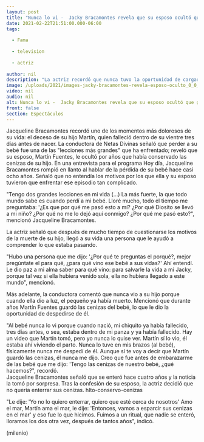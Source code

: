 ```yaml
---
layout: post
title: "Nunca lo vi -  Jacky Bracamontes revela que su esposo ocultó que guardó cenizas de su hijo"
date: 2021-02-22T21:51:00.000-06:00
tags:
  
  - Fama
  
  - television
  
  - actriz
  
author: nil
description: "La actriz recordó que nunca tuvo la oportunidad de cargar ni ver a su hijo; reveló que se despidió de su bebé junto a su esposo con un ritual en el mar."
image: /uploads/2021/images-jacky-bracamontes-revela-esposo-oculto_0_0_1200_747.jpg
video: nil
audio: nil
alt: Nunca lo vi -  Jacky Bracamontes revela que su esposo ocultó que guardó cenizas de su hijo
front: false
section: Espectáculos
---
```


Jacqueline Bracamontes recordó uno de los momentos más dolorosos de su vida: el deceso de su hijo Martín, quien falleció dentro de su vientre tres días antes de nacer. La conductora de Netas Divinas señaló que perder a su bebé fue una de las "lecciones más grandes" que ha enfrentado; reveló que su esposo, Martín Fuentes, le ocultó por años que había conservado las cenizas de su hijo.  En una entrevista para el programa Hoy día, Jacqueline Bracamontes rompió en llanto al hablar de la pérdida de su bebé hace casi ocho años. Señaló que no entendía los motivos por los que ella y su esposo tuvieron que enfrentar ese episodio tan complicado. 

"Tengo dos grandes lecciones en mi vida (...) La más fuerte, la que todo mundo sabe es cuando perdí a mi bebé. Lloré mucho, todo el tiempo me preguntaba: '¿Es que por qué me pasó esto a mí? ¿Por qué Diosito se llevó a mi niño? ¿Por qué no me lo dejó aquí conmigo? ¿Por qué me pasó esto?", mencionó Jacqueline Bracamontes. 

La actriz señaló que después de mucho tiempo de cuestionarse los motivos de la muerte de su hijo, llegó a su vida una persona que le ayudó a comprender lo que estaba pasando.  

"Hubo una persona que me dijo: '¿Por qué te preguntas el porqué?, mejor pregúntate el para qué, ¿para qué vino ese bebé a sus vidas?' Ahí entendí. Le dio paz a mi alma saber para qué vino: para salvarle la vida a mi Jacky, porque tal vez si ella hubiera venido sola, ella no hubiera llegado a este mundo", mencionó.  

Más adelante, la conductora comentó que nunca vio a su hijo porque cuando ella dio a luz, el pequeño ya había muerto. Mencionó que durante años Martín Fuentes guardó las cenizas del bebé, lo que le dio la oportunidad de despedirse de él.  

"Al bebé nunca lo vi porque cuando nació, mi chiquito ya había fallecido, tres días antes, o sea, estaba dentro de mi panza y ya había fallecido. Hay un video que Martín tomó, pero yo nunca lo quise ver. Martín sí lo vio, él estaba ahí viviendo el parto. Nunca lo tuve en mis brazos (al bebé), físicamente nunca me despedí de él. Aunque sí te voy a decir que Martín guardó las cenizas, él nunca me dijo. Creo que fue antes de embarazarme de las bebé que me dijo: 'Tengo las cenizas de nuestro bebé, ¿qué hacemos?", recordó.  
Jacqueline Bracamontes señaló que se enteró hace cuatro años y la noticia la tomó por sorpresa. Tras la confesión de su esposo, la actriz decidió que no quería enterrar sus cenizas. hlto-conservo-cenizas

"Le dije: 'Yo no lo quiero enterrar, quiero que esté cerca de nosotros' Amo el mar, Martín ama el mar, le dije: 'Entonces, vamos a esparcir sus cenizas en el mar' y eso fue lo que hicimos. Fuimos a un ritual, que nadie se enteró, lloramos los dos otra vez, después de tantos años", indicó.  

(milenio)